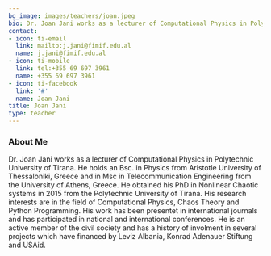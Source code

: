 ```yaml
---
bg_image: images/teachers/joan.jpeg
bio: Dr. Joan Jani works as a lecturer of Computational Physics in Polytechnic University of Tirana. He holds an Bsc. in Physics from Aristotle University of Thessaloniki, Greece and in Msc in Telecommunication Engineering from the University of Athens, Greece. He obtained his PhD in Nonlinear Chaotic systems in 2015 from the Polytechnic University of Tirana. His research interests are in the field of Computational Physics, Chaos Theory and Python Programming. His work has been presenter in international journals and has participated in national and international conferences.  He is an active member of the civil society and has a history of  involvement in several projects which have financed by Leviz Albania, Konrad Adenauer Stiftung and USAid.
contact:
- icon: ti-email
  link: mailto:j.jani@fimif.edu.al
  name: j.jani@fimif.edu.al
- icon: ti-mobile
  link: tel:+355 69 697 3961
  name: +355 69 697 3961
- icon: ti-facebook
  link: '#'
  name: Joan Jani
title: Joan Jani
type: teacher
---
```


### About Me

Dr. Joan Jani works as a lecturer of Computational Physics in Polytechnic University of Tirana. He holds an Bsc. in Physics from Aristotle University of Thessaloniki, Greece and in Msc in Telecommunication Engineering from the University of Athens, Greece. He obtained his PhD in Nonlinear Chaotic systems in 2015 from the Polytechnic University of Tirana. His research interests are in the field of Computational Physics, Chaos Theory and Python Programming. His work has been presentet in international journals and has participated in national and international conferences.  He is an active member of the civil society and has a history of  involment in several projects which have financed by Leviz Albania, Konrad Adenauer Stiftung and USAid.